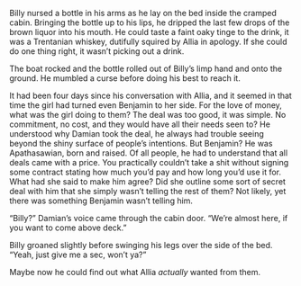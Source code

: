 Billy nursed a bottle in his arms as he lay on the bed inside the cramped cabin. Bringing the bottle up to his lips, he dripped the last few drops of the brown liquor into his mouth. He could taste a faint oaky tinge to the drink, it was a Trentanian whiskey, dutifully squired by Allia in apology. If she could do one thing right, it wasn’t picking out a drink.

The boat rocked and the bottle rolled out of Billy’s limp hand and onto the ground. He mumbled a curse before doing his best to reach it.

It had been four days since his conversation with Allia, and it seemed in that time the girl had turned even Benjamin to her side. For the love of money, what was the girl doing to them? The deal was too good, it was simple. No commitment, no cost, and they would have all their needs seen to? He understood why Damian took the deal, he always had trouble seeing beyond the shiny surface of people’s intentions. But Benjamin? He was Apathasawian, born and raised. Of all people, he had to understand that all deals came with a price. You practically couldn’t take a shit without signing some contract stating how much you’d pay and how long you’d use it for. What had she said to make him agree? Did she outline some sort of secret deal with him that she simply wasn’t telling the rest of them? Not likely, yet there was something Benjamin wasn’t telling him. 

“Billy?” Damian’s voice came through the cabin door. “We’re almost here, if you want to come above deck.” 

Billy groaned slightly before swinging his legs over the side of the bed. “Yeah, just give me a sec, won’t ya?”

Maybe now he could find out what Allia *actually* wanted from them.